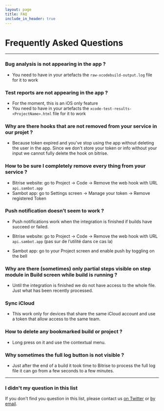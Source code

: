 ```yaml
---
layout: page
title: FAQ
include_in_header: true
---
```


# Frequently Asked Questions

---

### Bug analysis is not appearing in the app ?

- You need to have in your artefacts the `raw-xcodebuild-output.log` file for it to work

### Test reports are not appearing in the app ?

- For the moment, this is an iOS only feature
- You need to have in your artefacts the `xcode-test-results-<ProjectName>.html` file for it to work

### Why are there hooks that are not removed from your service in our projet ?

- Because token expired and you've stop using the app without deleting the user in the app. Since we don't store your token or info without your input we cannot fully delete the hook on bitrise.

### How to be sure I completely remove every thing from your service ?

- Bitrise website: go to Project -> Code -> Remove the web hook with URL `api.sambot.app`
- Sambot app: go to Settings screen -> Manage your token -> Remove registered Token 

### Push notification doesn’t seem to work ?

- Push notifications work when the integration is finished if builds have succeed or failed.

- Bitrise website: go to Project -> Code -> Remove the web hook with URL `api.sambot.app` (pas sur de l’utilité dans ce cas la)
- Sambot app: go to your Project screen and enable push by toggling on the bell

### Why are there (sometimes) only partial steps visible on step module in Build screen while build is running ?

- Until the integration is finished we do not have access to the whole file. Just what has been recently processed.

### Sync iCloud

- This work only for devices that share the same iCloud account and use a token that allow access to the same team.

### How to delete any bookmarked build or project ?

- Long press on it and use the contextual menu.

### Why sometimes the full log button is not visible ?

- Just after the end of a build it took time to Bitrise to process the full log file it can go from a few seconds to a few minutes.

---

### I didn't my question in this list

If you don't find you question in this list, please contact us [on Twitter](https://twitter.com/sambot_app) or [by email](mailto:sambot-public1021@jaynjay.app).